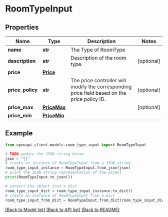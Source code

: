 # RoomTypeInput


## Properties

Name | Type | Description | Notes
------------ | ------------- | ------------- | -------------
**name** | **str** | The Type of RoomType | 
**description** | **str** | Description of the room type. | [optional] 
**price** | [**Price**](Price.md) |  | 
**price_policy** | **str** | The price controller will modify the corresponding price field based on the price policy ID. | [optional] 
**price_max** | [**PriceMax**](PriceMax.md) |  | [optional] 
**price_min** | [**PriceMin**](PriceMin.md) |  | 

## Example

```python
from openapi_client.models.room_type_input import RoomTypeInput

# TODO update the JSON string below
json = "{}"
# create an instance of RoomTypeInput from a JSON string
room_type_input_instance = RoomTypeInput.from_json(json)
# print the JSON string representation of the object
print(RoomTypeInput.to_json())

# convert the object into a dict
room_type_input_dict = room_type_input_instance.to_dict()
# create an instance of RoomTypeInput from a dict
room_type_input_from_dict = RoomTypeInput.from_dict(room_type_input_dict)
```
[[Back to Model list]](../README.md#documentation-for-models) [[Back to API list]](../README.md#documentation-for-api-endpoints) [[Back to README]](../README.md)


